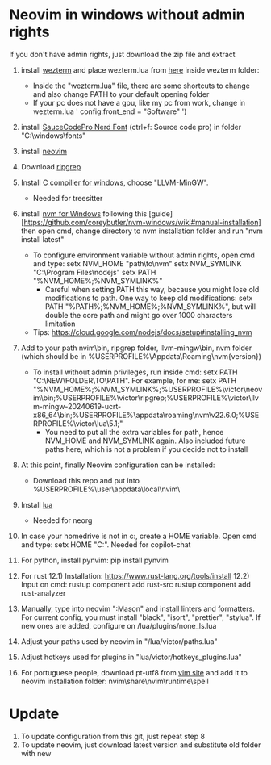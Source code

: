# Neovim in windows without admin rights
If you don't have admin rights, just download the zip file and extract

1. install [wezterm](https://wezfurlong.org/wezterm/installation.html) and place wezterm.lua from [here](https://github.com/VictorLemosR/wezterm_lua/tree/main) inside wezterm folder: 
	- Inside the "wezterm.lua" file, there are some shortcuts to change and also change PATH to your default opening folder
	- If your pc does not have a gpu, like my pc from work, change in wezterm.lua ' config.front_end = "Software" ')
  
2. install [SauceCodePro Nerd Font](https://www.nerdfonts.com/font-downloads) (ctrl+f: Source code pro) in folder "C:\windows\fonts\"

3. install [neovim](https://github.com/neovim/neovim/releases/tag/stable)

4. Download [ripgrep](https://github.com/BurntSushi/ripgrep/releases)

5. Install [C compiller for windows](https://www.mingw-w64.org/downloads/), choose "LLVM-MinGW".
	- Needed for treesitter

6. install [nvm for Windows](https://github.com/coreybutler/nvm-windows) following this [guide][https://github.com/coreybutler/nvm-windows/wiki#manual-installation] then open cmd, change directory to nvm installation folder and run "nvm install latest" 
	- To configure environment variable without admin rights, open cmd and type:
	setx NVM_HOME "path\to\nvm"
	setx NVM_SYMLINK "C:\Program Files\nodejs"
	setx PATH "%NVM_HOME%;%NVM_SYMLINK%"
		- Careful when setting PATH this way, because you might lose old modifications to path. One way to keep old modifications:
		  setx PATH "%PATH%;%NVM_HOME%;%NVM_SYMLINK%", but will double the core path and might go over 1000 characters
		  limitation
	- Tips: https://cloud.google.com/nodejs/docs/setup#installing_nvm

7. Add to your path nvim\bin, ripgrep folder, llvm-mingw\bin, nvm folder (which should be in %USERPROFILE%\Appdata\Roaming\nvm\{version}\)
	- To install without admin privileges, run inside cmd: setx PATH "C:\NEW\FOLDER\TO\PATH". For example, for me:
	setx PATH
	"%NVM_HOME%;%NVM_SYMLINK%;%USERPROFILE%\victor\neovim\bin;%USERPROFILE%\victor\ripgrep;%USERPROFILE%\victor\llvm-mingw-20240619-ucrt-x86_64\bin;%USERPROFILE%\appdata\roaming\nvm\v22.6.0;%USERPROFILE%\victor\lua\5.1;"
		- You need to put all the extra variables for path, hence NVM_HOME and NVM_SYMLINK again. Also included future
		  paths here, which is not a problem if you decide not to install

8. At this point, finally Neovim configuration can be installed:
	- Download this repo and put into %USERPROFILE%\user\appdata\local\nvim\

9. Install [lua](https://github.com/rjpcomputing/luaforwindows/releases) 
	- Needed for neorg

10. In case your homedrive is not in c:, create a HOME variable. Open cmd and type: setx HOME "C:". Needed for
	copilot-chat

11. For python, install pynvim: pip install pynvim

12. For rust 
	12.1) Installation: https://www.rust-lang.org/tools/install
	12.2) Input on cmd:
	rustup component add rust-src
	rustup component add rust-analyzer

13. Manually, type into neovim ":Mason" and install linters and formatters. For current config, you must install
	"black", "isort", "prettier", "stylua". If new ones are added, configure on /lua/plugins/none_ls.lua

14. Adjust your paths used by neovim in "/lua/victor/paths.lua"

15. Adjust hotkeys used for plugins in "lua/victor/hotkeys_plugins.lua"

16. For portuguese people, download pt-utf8 from [vim site](https://ftp.nluug.nl/pub/vim/runtime/spell/) and add it to neovim installation folder: nvim\share\nvim\runtime\spell

# Update
1. To update configuration from this git, just repeat step 8
2. To update neovim, just download latest version and substitute old folder with new

